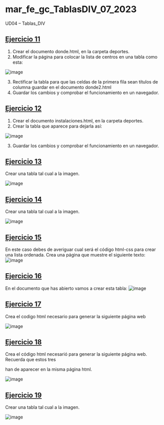 # mar_fe_gc_TablasDIV_07_2023
UD04 – Tablas_DIV

## [Ejercicio 11]()
1. Crear el documento donde.html, en la carpeta deportes.
2. Modificar la página para colocar la lista de centros en una tabla como esta:

![image](https://github.com/GCMrybakin/mar_fe_gc_TablasDIV_07_2023/assets/135844963/f6cdea77-8ca3-4bdd-a247-6df75bd70c66)

3. Rectificar la tabla para que las celdas de la primera fila sean títulos de columna guardar en el documento donde2.html
4. Guardar los cambios y comprobar el funcionamiento en un navegador.

## [Ejercicio 12]()
1. Crear el documento instalaciones.html, en la carpeta deportes.
2. Crear la tabla que aparece para dejarla así:

![image](https://github.com/GCMrybakin/mar_fe_gc_TablasDIV_07_2023/assets/135844963/4033a7b7-0709-4de8-aea3-e95148ec4c46)

3. Guardar los cambios y comprobar el funcionamiento en un navegador.

## [Ejercicio 13]()
Crear una tabla tal cual a la imagen.

![image](https://github.com/GCMrybakin/mar_fe_gc_TablasDIV_07_2023/assets/135844963/eba5293d-3175-4876-b633-46922f3b5017)


## [Ejercicio 14]()
Crear una tabla tal cual a la imagen.

![image](https://github.com/GCMrybakin/mar_fe_gc_TablasDIV_07_2023/assets/135844963/c2124744-a30c-4375-8bb6-a943c55ff6b1)

## [Ejercicio 15]()
En este caso debes de averiguar cual será el código html-css para crear una lista ordenada. 
Crea una página que muestre el siguiente texto:
![image](https://github.com/GCMrybakin/mar_fe_gc_TablasDIV_07_2023/assets/135844963/3c69cac1-dabd-4ccc-9cc1-82a50d6f6f8f)

## [Ejercicio 16]()
En el documento que has abierto vamos a crear esta tabla:
![image](https://github.com/GCMrybakin/mar_fe_gc_TablasDIV_07_2023/assets/135844963/aa524cde-8d11-498c-9bd1-32f943b80e08)

## [Ejercicio 17]()
Crea el codigo html necesario para generar la siguiente página web

![image](https://github.com/GCMrybakin/mar_fe_gc_TablasDIV_07_2023/assets/135844963/1fc65853-31b7-4123-b363-893ae2e201f3)

## [Ejercicio 18]()
Crea el código html necesarió para generar la siguiente página web. Recuerda que estos tres <div> han de aparecer en la misma página html.
  
![image](https://github.com/GCMrybakin/mar_fe_gc_TablasDIV_07_2023/assets/135844963/2c921375-a190-4c82-afb1-c15a89117811)

## [Ejercicio 19]()
Crear una tabla tal cual a la imagen.
  
![image](https://github.com/GCMrybakin/mar_fe_gc_TablasDIV_07_2023/assets/135844963/ec12ebe3-d5b5-4c8b-995e-dc2a6f9cd34b)

